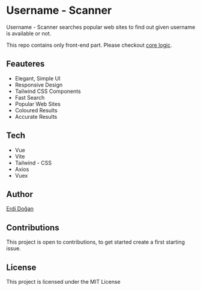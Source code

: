 # Username - Scanner


Username - Scanner searches popular web sites to find out given username is available or not. 

This repo contains only front-end part. Please checkout [core logic](https://github.com/erdidogan/username-scanner-core-reactive).

## Feauteres

* Elegant, Simple UI
* Responsive Design
* Tailwind CSS Components
* Fast Search
* Popular Web Sites
* Coloured Results
* Accurate Results

## Tech
* Vue
* Vite
* Tailwind - CSS
* Axios
* Vuex

## Author

[Erdi Doğan](https://www.linkedin.com/in/doganerdi)


## Contributions
This project is open to contributions, to get started create a first starting issue. 


## License

This project is licensed under the MIT License 


